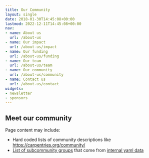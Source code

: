 ```yaml
---
title: Our Community
layout: single
date: 2018-01-30T14:45:08+00:00
lastmod: 2022-12-11T14:45:08+00:00
nav:
- name: About us
  url: /about-us
- name: Our impact
  url: /about-us/impact
- name: Our funding
  url: /about-us/funding
- name: Our team
  url: /about-us/team
- name: Our community
  url: /about-us/community
- name: Contact us
  url: /about-us/contact
widgets:
- newsletter
- sponsors
---
```


## Meet our community

Page content may include:

* Hard coded lists of community descriptions like https://carpentries.org/community/
* [List of subcommunity groups](https://carpentries.org/community-groups/) that come from [internal yaml data](https://github.com/carpentries/carpentries.org/blob/main/_data/subcommunity.yml)

